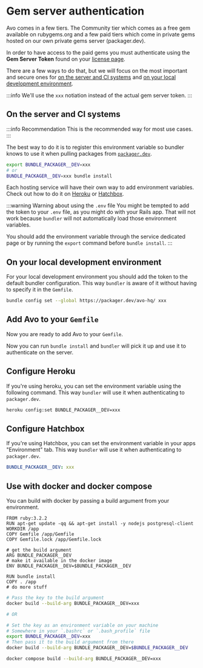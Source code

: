 # Gem server authentication

Avo comes in a few tiers. The Community tier which comes as a free gem available on rubygems.org and a few paid tiers which come in private gems hosted on our own private gems server (packager.dev).

In order to have access to the paid gems you must authenticate using the **Gem Server Token** found on your [license page](https://v3.avohq.io/licenses).

There are a few ways to do that, but we will focus on the most important and secure ones for [on the server and CI systems](#on-the-server-and-ci-systems) and [on your local development environment](#on-your-local-development-environment).

:::info
We'll use the `xxx` notiation instead of the actual gem server token.
:::

## On the server and CI systems

:::info Recommendation
This is the recommended way for most use cases.
:::

The best way to do it is to register this environment variable so bundler knows to use it when pulling packages from [`packager.dev`](https://packager.dev).

```bash
export BUNDLE_PACKAGER__DEV=xxx
# or
BUNDLE_PACKAGER__DEV=xxx bundle install
```

Each hosting service will have their own way to add environment variables. Check out how to do it on [Heroku](#Configure-Heroku) or [Hatchbox](#Configure-Hatchbox).

:::warning Warning about using the `.env` file
You might be tempted to add the token to your `.env` file, as you might do with your Rails app.
That will not work because `bundler` will not automatically load those environment variables.

You should add the environment variable through the service dedicated page or by running the `export` command before `bundle install`.
:::

## On your local development environment

For your local development environment you should add the token to the default bundler configuration.
This way `bundler` is aware of it without having to specify it in the `Gemfile`.

```bash
bundle config set --global https://packager.dev/avo-hq/ xxx
```

## Add Avo to your `Gemfile`

Now you are ready to add Avo to your `Gemfile`.

<!-- @include: ./common/avo_in_gemfile.md-->

Now you can run `bundle install` and `bundler` will pick it up and use it to authenticate on the server.

## Configure Heroku

If you're using heroku, you can set the environment variable using the following command. This way `bundler` will use it when authenticating to `packager.dev`.

```bash
heroku config:set BUNDLE_PACKAGER__DEV=xxx
```

## Configure Hatchbox

If you're using Hatchbox, you can set the environment variable in your apps "Environment" tab. This way `bundler` will use it when authenticating to `packager.dev`.

```yaml
BUNDLE_PACKAGER__DEV: xxx
```

## Use with docker and docker compose

You can build with docker by passing a build argument from your environment.

```dockerfile{8,10}
FROM ruby:3.2.2
RUN apt-get update -qq && apt-get install -y nodejs postgresql-client
WORKDIR /app
COPY Gemfile /app/Gemfile
COPY Gemfile.lock /app/Gemfile.lock

# get the build argument
ARG BUNDLE_PACKAGER__DEV
# make it available in the docker image
ENV BUNDLE_PACKAGER__DEV=$BUNDLE_PACKAGER__DEV

RUN bundle install
COPY . /app
# do more stuff
```

```bash
# Pass the key to the build argument
docker build --build-arg BUNDLE_PACKAGER__DEV=xxx

# OR

# Set the key as an environment variable on your machine
# Somewhere in your `.bashrc` or `.bash_profile` file
export BUNDLE_PACKAGER__DEV=xxx
# Then pass it to the build argument from there
docker build --build-arg BUNDLE_PACKAGER__DEV=$BUNDLE_PACKAGER__DEV
```

```bash
docker compose build --build-arg BUNDLE_PACKAGER__DEV=xxx
```
